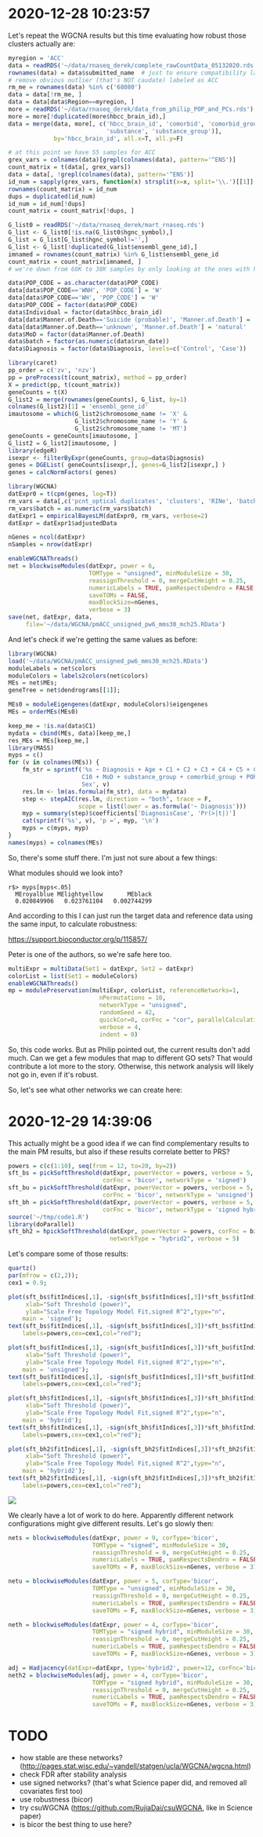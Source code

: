 # 2020-12-28 10:23:57

Let's repeat the WGCNA results but this time evaluating how robust those
clusters actually are:

```r
myregion = 'ACC'
data = readRDS('~/data/rnaseq_derek/complete_rawCountData_05132020.rds')
rownames(data) = data$submitted_name  # just to ensure compatibility later
# remove obvious outlier (that's NOT caudate) labeled as ACC
rm_me = rownames(data) %in% c('68080')
data = data[!rm_me, ]
data = data[data$Region==myregion, ]
more = readRDS('~/data/rnaseq_derek/data_from_philip_POP_and_PCs.rds')
more = more[!duplicated(more$hbcc_brain_id),]
data = merge(data, more[, c('hbcc_brain_id', 'comorbid', 'comorbid_group',
                            'substance', 'substance_group')],
             by='hbcc_brain_id', all.x=T, all.y=F)

# at this point we have 55 samples for ACC
grex_vars = colnames(data)[grepl(colnames(data), pattern='^ENS')]
count_matrix = t(data[, grex_vars])
data = data[, !grepl(colnames(data), pattern='^ENS')]
id_num = sapply(grex_vars, function(x) strsplit(x=x, split='\\.')[[1]][1])
rownames(count_matrix) = id_num
dups = duplicated(id_num)
id_num = id_num[!dups]
count_matrix = count_matrix[!dups, ]

G_list0 = readRDS('~/data/rnaseq_derek/mart_rnaseq.rds')
G_list <- G_list0[!is.na(G_list0$hgnc_symbol),]
G_list = G_list[G_list$hgnc_symbol!='',]
G_list <- G_list[!duplicated(G_list$ensembl_gene_id),]
imnamed = rownames(count_matrix) %in% G_list$ensembl_gene_id
count_matrix = count_matrix[imnamed, ]
# we're down from 60K to 38K samples by only looking at the ones with hgnc symbol. We might be losing too much here, so it's a step to reconsider in the future

data$POP_CODE = as.character(data$POP_CODE)
data[data$POP_CODE=='WNH', 'POP_CODE'] = 'W'
data[data$POP_CODE=='WH', 'POP_CODE'] = 'W'
data$POP_CODE = factor(data$POP_CODE)
data$Individual = factor(data$hbcc_brain_id)
data[data$Manner.of.Death=='Suicide (probable)', 'Manner.of.Death'] = 'Suicide'
data[data$Manner.of.Death=='unknown', 'Manner.of.Death'] = 'natural'
data$MoD = factor(data$Manner.of.Death)
data$batch = factor(as.numeric(data$run_date))
data$Diagnosis = factor(data$Diagnosis, levels=c('Control', 'Case'))

library(caret)
pp_order = c('zv', 'nzv')
pp = preProcess(t(count_matrix), method = pp_order)
X = predict(pp, t(count_matrix))
geneCounts = t(X)
G_list2 = merge(rownames(geneCounts), G_list, by=1)
colnames(G_list2)[1] = 'ensembl_gene_id'
imautosome = which(G_list2$chromosome_name != 'X' &
                   G_list2$chromosome_name != 'Y' &
                   G_list2$chromosome_name != 'MT')
geneCounts = geneCounts[imautosome, ]
G_list2 = G_list2[imautosome, ]
library(edgeR)
isexpr <- filterByExpr(geneCounts, group=data$Diagnosis)
genes = DGEList( geneCounts[isexpr,], genes=G_list2[isexpr,] ) 
genes = calcNormFactors( genes)

library(WGCNA)
datExpr0 = t(cpm(genes, log=T))
rm_vars = data[,c('pcnt_optical_duplicates', 'clusters', 'RINe', 'batch')]
rm_vars$batch = as.numeric(rm_vars$batch)
datExpr1 = empiricalBayesLM(datExpr0, rm_vars, verbose=2) 
datExpr = datExpr1$adjustedData

nGenes = ncol(datExpr)
nSamples = nrow(datExpr)

enableWGCNAThreads()
net = blockwiseModules(datExpr, power = 6,
                       TOMType = "unsigned", minModuleSize = 30,
                       reassignThreshold = 0, mergeCutHeight = 0.25,
                       numericLabels = TRUE, pamRespectsDendro = FALSE,
                       saveTOMs = FALSE,
                       maxBlockSize=nGenes,
                       verbose = 3)
save(net, datExpr, data,
     file='~/data/WGCNA/pmACC_unsigned_pw6_mms30_mch25.RData')
```

And let's check if we're getting the same values as before:

```r
library(WGCNA)
load('~/data/WGCNA/pmACC_unsigned_pw6_mms30_mch25.RData')
moduleLabels = net$colors
moduleColors = labels2colors(net$colors)
MEs = net$MEs;
geneTree = net$dendrograms[[1]];

MEs0 = moduleEigengenes(datExpr, moduleColors)$eigengenes
MEs = orderMEs(MEs0)

keep_me = !is.na(data$C1)
mydata = cbind(MEs, data)[keep_me,]
res_MEs = MEs[keep_me,]
library(MASS)
myps = c()
for (v in colnames(MEs)) {
    fm_str = sprintf('%s ~ Diagnosis + Age + C1 + C2 + C3 + C4 + C5 + C6 + C7 + C8 + C9 +
                     C10 + MoD + substance_group + comorbid_group + POP_CODE +
                     Sex', v)
    res.lm <- lm(as.formula(fm_str), data = mydata)
    step <- stepAIC(res.lm, direction = "both", trace = F,
                    scope = list(lower = as.formula('~ Diagnosis')))
    myp = summary(step)$coefficients['DiagnosisCase', 'Pr(>|t|)']
    cat(sprintf('%s', v), 'p =', myp, '\n')
    myps = c(myps, myp)
}
names(myps) = colnames(MEs)
```

So, there's some stuff there. I'm just not sure about a few things:

What modules should we look into?

```
r$> myps[myps<.05]                                 
  MEroyalblue MElightyellow       MEblack 
  0.020849906   0.023761104   0.002744299 
```

And according to this I can just run the target data and reference data using
the same input, to calculate robustness:

https://support.bioconductor.org/p/115857/

Peter is one of the authors, so we're safe here too.

```r
multiExpr = multiData(Set1 = datExpr, Set2 = datExpr)
colorList = list(Set1 = moduleColors)
enableWGCNAThreads()
mp = modulePreservation(multiExpr, colorList, referenceNetworks=1,
                          nPermutations = 10,
                          networkType = "unsigned",
                          randomSeed = 42,
                          quickCor=0, corFnc = "cor", parallelCalculation = T,
                          verbose = 4, 
                          indent = 0)
```

So, this code works. But as Philip pointed out, the current results don't add
much. Can we get a few modules that map to different GO sets? That would
contribute a lot more to the story. Otherwise, this network analysis will likely
not go in, even if it's robust.

So, let's see what other networks we can create here:

# 2020-12-29 14:39:06

This actually might be a good idea if we can find complementary results to the
main PM results, but also if these results correlate better to PRS?

```r
powers = c(c(1:10), seq(from = 12, to=20, by=2))
sft_bs = pickSoftThreshold(datExpr, powerVector = powers, verbose = 5,
                           corFnc = 'bicor', networkType = 'signed')
sft_bu = pickSoftThreshold(datExpr, powerVector = powers, verbose = 5,
                           corFnc = 'bicor', networkType = 'unsigned')
sft_bh = pickSoftThreshold(datExpr, powerVector = powers, verbose = 5,
                           corFnc = 'bicor', networkType = 'signed hybrid')
source('~/tmp/code1.R')                               
library(doParallel)
sft_bh2 = hpickSoftThreshold(datExpr, powerVector = powers, corFnc = bicor,
                             networkType = "hybrid2", verbose = 5)
```

Let's compare some of those results:

```r
quartz()
par(mfrow = c(2,2));
cex1 = 0.9;

plot(sft_bs$fitIndices[,1], -sign(sft_bs$fitIndices[,3])*sft_bs$fitIndices[,2],
     xlab="Soft Threshold (power)",
     ylab="Scale Free Topology Model Fit,signed R^2",type="n",
    main = 'signed');
text(sft_bs$fitIndices[,1], -sign(sft_bs$fitIndices[,3])*sft_bs$fitIndices[,2],
    labels=powers,cex=cex1,col="red");

plot(sft_bu$fitIndices[,1], -sign(sft_bu$fitIndices[,3])*sft_bu$fitIndices[,2],
     xlab="Soft Threshold (power)",
     ylab="Scale Free Topology Model Fit,signed R^2",type="n",
    main = 'unsigned');
text(sft_bu$fitIndices[,1], -sign(sft_bu$fitIndices[,3])*sft_bu$fitIndices[,2],
    labels=powers,cex=cex1,col="red");

plot(sft_bh$fitIndices[,1], -sign(sft_bh$fitIndices[,3])*sft_bh$fitIndices[,2],
     xlab="Soft Threshold (power)",
     ylab="Scale Free Topology Model Fit,signed R^2",type="n",
    main = 'hybrid');
text(sft_bh$fitIndices[,1], -sign(sft_bh$fitIndices[,3])*sft_bh$fitIndices[,2],
    labels=powers,cex=cex1,col="red");

plot(sft_bh2$fitIndices[,1], -sign(sft_bh2$fitIndices[,3])*sft_bh2$fitIndices[,2],
     xlab="Soft Threshold (power)",
     ylab="Scale Free Topology Model Fit,signed R^2",type="n",
    main = 'hybrid2');
text(sft_bh2$fitIndices[,1], -sign(sft_bh2$fitIndices[,3])*sft_bh2$fitIndices[,2],
    labels=powers,cex=cex1,col="red");
```

![](images/2020-12-29-14-54-17.png)

We clearly have a lot of work to do here. Apparently different network
configurations might give different results. Let's go slowly then:

```r
nets = blockwiseModules(datExpr, power = 9, corType='bicor',
                        TOMType = "signed", minModuleSize = 30,
                        reassignThreshold = 0, mergeCutHeight = 0.25,
                        numericLabels = TRUE, pamRespectsDendro = FALSE,
                        saveTOMs = F, maxBlockSize=nGenes, verbose = 3)

netu = blockwiseModules(datExpr, power = 5, corType='bicor',
                        TOMType = "unsigned", minModuleSize = 30,
                        reassignThreshold = 0, mergeCutHeight = 0.25,
                        numericLabels = TRUE, pamRespectsDendro = FALSE,
                        saveTOMs = F, maxBlockSize=nGenes, verbose = 3)

neth = blockwiseModules(datExpr, power = 4, corType='bicor',
                        TOMType = "signed hybrid", minModuleSize = 30,
                        reassignThreshold = 0, mergeCutHeight = 0.25,
                        numericLabels = TRUE, pamRespectsDendro = FALSE,
                        saveTOMs = F, maxBlockSize=nGenes, verbose = 3)

adj = Hadjacency(datExpr=datExpr, type='hybrid2', power=12, corFnc='bicor')
neth2 = blockwiseModules(adj, power = 4, corType='bicor',
                        TOMType = "signed hybrid", minModuleSize = 30,
                        reassignThreshold = 0, mergeCutHeight = 0.25,
                        numericLabels = TRUE, pamRespectsDendro = FALSE,
                        saveTOMs = F, maxBlockSize=nGenes, verbose = 3)
```

# TODO
 * how stable are these networks? (http://pages.stat.wisc.edu/~yandell/statgen/ucla/WGCNA/wgcna.html)
 * check FDR after stability analysis
 * use signed networks? (that's what Science paper did, and removed all      covariates first too)
 * use robustness (bicor)
 * try csuWGCNA (https://github.com/RujiaDai/csuWGCNA, like in Science paper)
 * is bicor the best thing to use here?